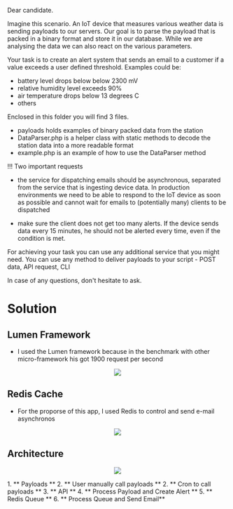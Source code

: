 Dear candidate.

Imagine this scenario. An IoT device that measures various weather data is sending payloads to our servers. Our goal is to parse the payload that is packed in a binary format and store it in our database. While we are analysing the data we can also react on the various parameters.

Your task is to create an alert system that sends an email to a customer if a value exceeds a user defined threshold. Examples could be:
- battery level drops below below 2300 mV
- relative humidity level exceeds 90%
- air temperature drops below 13 degrees C
- others

Enclosed in this folder you will find 3 files.
- payloads holds examples of binary packed data from the station
- DataParser.php is a helper class with static methods to decode the station data into a more readable format
- example.php is an example of how to use the DataParser method

!!! Two important requests
- the service for dispatching emails should be asynchronous, separated from the service that is ingesting device data. In production environments we need to be able to respond to the IoT device as soon as possible and cannot wait for emails to (potentially many) clients to be dispatched

- make sure the client does not get too many alerts. If the device sends data every 15 minutes, he should not be alerted every time, even if the condition is met.

For achieving your task you can use any additional service that you might need. You can use any method to deliver payloads to your script - POST data, API request, CLI

In case of any questions, don't hesitate to ask.

# Solution 

## Lumen Framework

- I used the Lumen framework because in the benchmark with other micro-framework his got 1900 request per second
<p align="center"><img src="https://res.cloudinary.com/prra/image/upload/v1599065168/benchmark-microframework_l365r6.png"></p>

## Redis Cache
- For the proporse of this app, I used Redis to control and send e-mail asynchronos
<p align="center">
<a href="https://stackshare.io/stackups/amazon-sqs-vs-redis">
    <img src="https://res.cloudinary.com/prra/image/upload/v1599175341/redisvxAWS_qlyaax.png">
</a>
</p>

## Architecture
<p align="center">
<a href="#">
    <img src="https://res.cloudinary.com/prra/image/upload/v1599175839/arch_ydoirt.png">
</a>
</p>
1. ** Payloads **
2. ** User manually call payloads **
2. ** Cron to call payloads **
3. ** API **
4. ** Process Payload and Create Alert **
5. ** Redis Queue **
6. ** Process Queue and Send Email**

